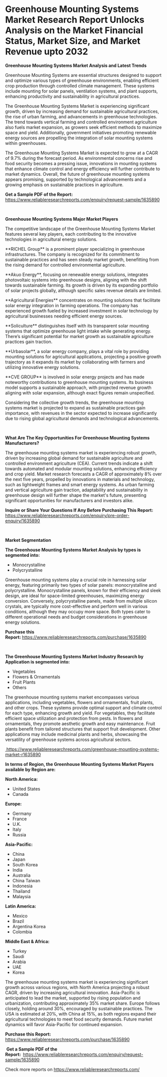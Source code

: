 <p><h1>Greenhouse Mounting Systems Market Research Report Unlocks Analysis on the Market Financial Status, Market Size, and Market Revenue upto 2032</h1></p><p><strong>Greenhouse Mounting Systems Market Analysis and Latest Trends</strong></p>
<p><p>Greenhouse Mounting Systems are essential structures designed to support and optimize various types of greenhouse environments, enabling efficient crop production through controlled climate management. These systems include mounting for solar panels, ventilation systems, and plant supports, enhancing productivity and sustainability in agricultural practices.</p><p>The Greenhouse Mounting Systems Market is experiencing significant growth, driven by increasing demand for sustainable agricultural practices, the rise of urban farming, and advancements in greenhouse technologies. The trend towards vertical farming and controlled environment agriculture also fuels market expansion, as growers seek efficient methods to maximize space and yield. Additionally, government initiatives promoting renewable energy sources are propelling the integration of solar mounting systems within greenhouses.</p><p>The Greenhouse Mounting Systems Market is expected to grow at a CAGR of 9.7% during the forecast period. As environmental concerns rise and food security becomes a pressing issue, innovations in mounting systems that enhance climate control and energy efficiency will further contribute to market dynamics. Overall, the future of greenhouse mounting systems appears promising, supported by technological advancements and a growing emphasis on sustainable practices in agriculture.</p></p>
<p><strong>Get a Sample PDF of the Report:&nbsp;</strong> <a href="https://www.reliableresearchreports.com/enquiry/request-sample/1635890?utm_campaign=3585&utm_medium=2&utm_source=Github&utm_content=ia&utm_term=23032025&utm_id=greenhouse-mounting-systems">https://www.reliableresearchreports.com/enquiry/request-sample/1635890</a></p>
<p>&nbsp;</p>
<p><strong>Greenhouse Mounting Systems Major Market Players</strong></p>
<p><p>The competitive landscape of the Greenhouse Mounting Systems Market features several key players, each contributing to the innovative technologies in agricultural energy solutions. </p><p>**RICHEL Group** is a prominent player specializing in greenhouse infrastructures. The company is recognized for its commitment to sustainable practices and has seen steady market growth, benefitting from the rising demand for controlled environmental agriculture. </p><p>**Akuo Energy**, focusing on renewable energy solutions, integrates photovoltaic systems into greenhouse designs, aligning with the shift towards sustainable farming. Its growth is driven by its expanding portfolio of solar projects globally, although specific sales revenue details are limited.</p><p>**Agricultural Energies** concentrates on mounting solutions that facilitate solar energy integration in farming operations. The company has experienced growth fueled by increased investment in solar technology by agricultural businesses needing efficient energy sources.</p><p>**Soliculture** distinguishes itself with its transparent solar mounting systems that optimize greenhouse light intake while generating energy. There’s significant potential for market growth as sustainable agriculture practices gain traction.</p><p>**Urbasolar**, a solar energy company, plays a vital role by providing mounting solutions for agricultural applications, projecting a positive growth trajectory as it expands its market by collaborating with farmers and utilizing innovative energy solutions.</p><p>**CVE GROUP** is involved in solar energy projects and has made noteworthy contributions to greenhouse mounting systems. Its business model supports a sustainable approach, with projected revenue growth aligning with solar expansion, although exact figures remain unspecified.</p><p>Considering the collective growth trends, the greenhouse mounting systems market is projected to expand as sustainable practices gain importance, with revenues in the sector expected to increase significantly due to rising global agricultural demands and technological advancements.</p></p>
<p>&nbsp;</p>
<p><strong>What Are The Key Opportunities For Greenhouse Mounting Systems Manufacturers?</strong></p>
<p><p>The greenhouse mounting systems market is experiencing robust growth, driven by increasing global demand for sustainable agriculture and controlled environment agriculture (CEA). Current trends indicate a shift towards automated and modular mounting solutions, enhancing efficiency and crop yield. Market research forecasts a CAGR of approximately 8% over the next five years, propelled by innovations in materials and technology, such as lightweight frames and smart energy systems. As urban farming and vertical agriculture gain traction, adaptability and sustainability in greenhouse design will further shape the market's future, presenting significant opportunities for manufacturers and investors alike.</p></p>
<p><strong>Inquire or Share Your Questions If Any Before Purchasing This Report:</strong> <a href="https://www.reliableresearchreports.com/enquiry/pre-order-enquiry/1635890?utm_campaign=3585&utm_medium=2&utm_source=Github&utm_content=ia&utm_term=23032025&utm_id=greenhouse-mounting-systems">https://www.reliableresearchreports.com/enquiry/pre-order-enquiry/1635890</a></p>
<p>&nbsp;</p>
<p><strong>Market Segmentation</strong></p>
<p><strong>The Greenhouse Mounting Systems Market Analysis by types is segmented into:</strong></p>
<p><ul><li>Monocrystalline</li><li>Polycrystalline</li></ul></p>
<p><p>Greenhouse mounting systems play a crucial role in harnessing solar energy, featuring primarily two types of solar panels: monocrystalline and polycrystalline. Monocrystalline panels, known for their efficiency and sleek design, are ideal for space-limited greenhouses, maximizing energy conversion. Conversely, polycrystalline panels, made from multiple silicon crystals, are typically more cost-effective and perform well in various conditions, although they may occupy more space. Both types cater to different operational needs and budget considerations in greenhouse energy solutions.</p></p>
<p><strong>Purchase this Report:&nbsp;</strong><a href="https://www.reliableresearchreports.com/purchase/1635890?utm_campaign=3585&utm_medium=2&utm_source=Github&utm_content=ia&utm_term=23032025&utm_id=greenhouse-mounting-systems">https://www.reliableresearchreports.com/purchase/1635890</a></p>
<p>&nbsp;</p>
<p><strong>The Greenhouse Mounting Systems Market Industry Research by Application is segmented into:</strong></p>
<p><ul><li>Vegetables</li><li>Flowers & Ornamentals</li><li>Fruit Plants</li><li>Others</li></ul></p>
<p><p>The greenhouse mounting systems market encompasses various applications, including vegetables, flowers and ornamentals, fruit plants, and other crops. These systems provide optimal support and climate control for each type, enhancing growth and yield. For vegetables, they facilitate efficient space utilization and protection from pests. In flowers and ornamentals, they promote aesthetic growth and easy maintenance. Fruit plants benefit from tailored structures that support fruit development. Other applications may include medicinal plants and herbs, showcasing the versatility of greenhouse systems across agricultural sectors.</p></p>
<p><a href="https://www.reliableresearchreports.com/greenhouse-mounting-systems-market-r1635890?utm_campaign=3585&utm_medium=2&utm_source=Github&utm_content=ia&utm_term=23032025&utm_id=greenhouse-mounting-systems">&nbsp;https://www.reliableresearchreports.com/greenhouse-mounting-systems-market-r1635890</a></p>
<p><strong>In terms of Region, the Greenhouse Mounting Systems Market Players available by Region are:</strong></p>
<p>
    <p> <strong> North America: </strong>
        <ul>
            <li>United States</li>
            <li>Canada</li>
        </ul>
        </p> 
    <p> <strong> Europe: </strong>
        <ul>
            <li>Germany</li>
            <li>France</li>
            <li>U.K.</li>
            <li>Italy</li>
            <li>Russia</li>
        </ul>
        </p> 
    <p> <strong> Asia-Pacific: </strong>
        <ul>
            <li>China</li>
            <li>Japan</li>
            <li>South Korea</li>
            <li>India</li>
            <li>Australia</li>
            <li>China Taiwan</li>
            <li>Indonesia</li>
            <li>Thailand</li>
            <li>Malaysia</li>
        </ul>
        </p> 
    <p> <strong> Latin America: </strong>
        <ul>
            <li>Mexico</li>
            <li>Brazil</li>
            <li>Argentina Korea</li>
            <li>Colombia</li>
        </ul>
        </p> 
    <p> <strong> Middle East & Africa: </strong>
        <ul>
            <li>Turkey</li>
            <li>Saudi</li>
            <li>Arabia</li>
            <li>UAE</li>
            <li>Korea</li>
        </ul>
    </p>
    </p>
<p><p>The greenhouse mounting systems market is experiencing significant growth across various regions, with North America projecting a robust CAGR, driven by increasing agricultural innovation. Asia-Pacific is anticipated to lead the market, supported by rising population and urbanization, contributing approximately 35% market share. Europe follows closely, holding around 30%, encouraged by sustainable practices. The USA is estimated at 20%, with China at 15%, as both regions expand their agricultural technologies to meet food security demands. Future market dynamics will favor Asia-Pacific for continued expansion.</p></p>
<p><strong>Purchase this Report: </strong><a href="https://www.reliableresearchreports.com/purchase/1635890?utm_campaign=3585&utm_medium=2&utm_source=Github&utm_content=ia&utm_term=23032025&utm_id=greenhouse-mounting-systems">https://www.reliableresearchreports.com/purchase/1635890</a></p>
<p>&nbsp;<strong>Get a Sample PDF of the Report:&nbsp;&nbsp;</strong><a href="https://www.reliableresearchreports.com/enquiry/request-sample/1635890?utm_campaign=3585&utm_medium=2&utm_source=Github&utm_content=ia&utm_term=23032025&utm_id=greenhouse-mounting-systems">https://www.reliableresearchreports.com/enquiry/request-sample/1635890</a></p>
<p><strong></strong></p>
<p>Check more reports on <a href="https://www.reliableresearchreports.com/?utm_campaign=3585&utm_medium=2&utm_source=Github&utm_content=ia&utm_term=23032025&utm_id=greenhouse-mounting-systems">https://www.reliableresearchreports.com/</a></p>